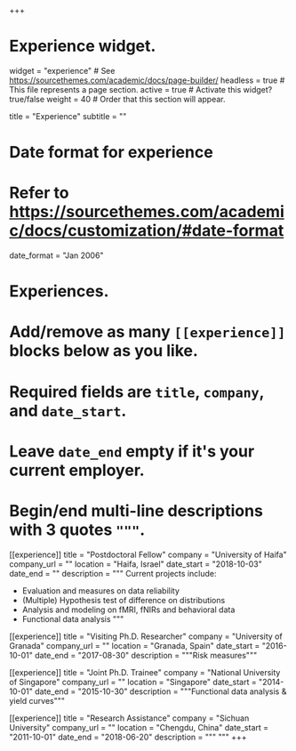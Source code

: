 +++
# Experience widget.
widget = "experience"  # See https://sourcethemes.com/academic/docs/page-builder/
headless = true  # This file represents a page section.
active = true  # Activate this widget? true/false
weight = 40  # Order that this section will appear.

title = "Experience"
subtitle = ""

# Date format for experience
#   Refer to https://sourcethemes.com/academic/docs/customization/#date-format
date_format = "Jan 2006"

# Experiences.
#   Add/remove as many `[[experience]]` blocks below as you like.
#   Required fields are `title`, `company`, and `date_start`.
#   Leave `date_end` empty if it's your current employer.
#   Begin/end multi-line descriptions with 3 quotes `"""`.
[[experience]]
  title = "Postdoctoral Fellow"
  company = "University of Haifa"
  company_url = ""
  location = "Haifa, Israel"
  date_start = "2018-10-03"
  date_end = ""
  description = """
  Current projects include:
  
  * Evaluation and measures on data reliability
  * (Multiple) Hypothesis test of difference on distributions
  * Analysis and modeling on fMRI, fNIRs and behavioral data
  * Functional data analysis
  """

[[experience]]
  title = "Visiting Ph.D. Researcher"
  company = "University of Granada"
  company_url = ""
  location = "Granada, Spain"
  date_start = "2016-10-01"
  date_end = "2017-08-30"
  description = """Risk measures"""

[[experience]]
  title = "Joint Ph.D. Trainee"
  company = "National University of Singapore"
  company_url = ""
  location = "Singapore"
  date_start = "2014-10-01"
  date_end = "2015-10-30"
  description = """Functional data analysis & yield curves"""
  
[[experience]]
  title = "Research Assistance"
  company = "Sichuan University"
  company_url = ""
  location = "Chengdu, China"
  date_start = "2011-10-01"
  date_end = "2018-06-20"
  description = """ """
+++
